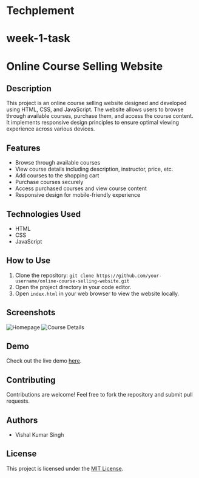 # Techplement
# week-1-task
# Online Course Selling Website

## Description
This project is an online course selling website designed and developed using HTML, CSS, and JavaScript. The website allows users to browse through available courses, purchase them, and access the course content. It implements responsive design principles to ensure optimal viewing experience across various devices.

## Features
- Browse through available courses
- View course details including description, instructor, price, etc.
- Add courses to the shopping cart
- Purchase courses securely
- Access purchased courses and view course content
- Responsive design for mobile-friendly experience

## Technologies Used
- HTML
- CSS
- JavaScript

## How to Use
1. Clone the repository: `git clone https://github.com/your-username/online-course-selling-website.git`
2. Open the project directory in your code editor.
3. Open `index.html` in your web browser to view the website locally.

## Screenshots
![Homepage](screenshots/homepage.png)
![Course Details](screenshots/course_details.png)

## Demo
Check out the live demo [here](https://majestic-jalebi-6036a0.netlify.app/).

## Contributing
Contributions are welcome! Feel free to fork the repository and submit pull requests.

## Authors
- Vishal Kumar Singh

## License
This project is licensed under the [MIT License](https://opensource.org/licenses/MIT).

